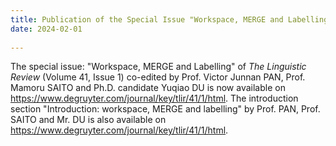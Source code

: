 ```yaml
---
title: Publication of the Special Issue "Workspace, MERGE and Labelling" of The Linguistic Review (Volume 41, Issue 1) 
date: 2024-02-01
  
---
```

The special issue: "Workspace, MERGE and Labelling" of *The Linguistic Review* (Volume 41, Issue 1) co-edited by Prof. Victor Junnan PAN, Prof. Mamoru SAITO and Ph.D. candidate Yuqiao DU is now available on https://www.degruyter.com/journal/key/tlir/41/1/html. The introduction section "Introduction: workspace, MERGE and labelling" by Prof. PAN, Prof. SAITO and Mr. DU is also available on https://www.degruyter.com/journal/key/tlir/41/1/html.
